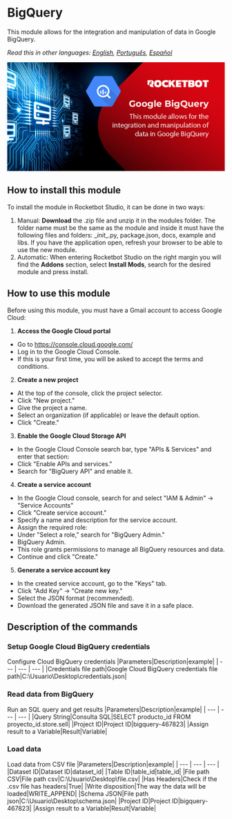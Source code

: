 



# BigQuery
  
This module allows for the integration and manipulation of data in Google BigQuery.  

*Read this in other languages: [English](Manual_BigQuery.md), [Português](Manual_BigQuery.pr.md), [Español](Manual_BigQuery.es.md)*
  
![banner](imgs/Banner_BigQuery.jpg)
## How to install this module
  
To install the module in Rocketbot Studio, it can be done in two ways:
1. Manual: __Download__ the .zip file and unzip it in the modules folder. The folder name must be the same as the module and inside it must have the following files and folders: \__init__.py, package.json, docs, example and libs. If you have the application open, refresh your browser to be able to use the new module.
2. Automatic: When entering Rocketbot Studio on the right margin you will find the **Addons** section, select **Install Mods**, search for the desired module and press install.  

## How to use this module

Before using this module, you must have a Gmail account to access Google Cloud:

1. **Access the Google Cloud portal**
- Go to https://console.cloud.google.com/
- Log in to the Google Cloud Console.
- If this is your first time, you will be asked to accept the terms and conditions.

2. **Create a new project**
- At the top of the console, click the project selector.
- Click "New project."
- Give the project a name.
- Select an organization (if applicable) or leave the default option.
- Click "Create."

3. **Enable the Google Cloud Storage API**
- In the Google Cloud Console search bar, type "APIs & Services" and enter that section:
- Click "Enable APIs and services."
- Search for "BigQuery API" and enable it.

4. **Create a service account**

- In the Google Cloud console, search for and select "IAM & Admin" → "Service Accounts"
- Click "Create service account."
- Specify a name and description for the service account.
- Assign the required role:
- Under 
"Select a role," search for "BigQuery Admin."
- BigQuery Admin.
- This role grants permissions to manage all BigQuery resources and data.
- Continue and click "Create."

5. **Generate a service account key**
- In the created service account, go to the "Keys" tab.
- Click "Add Key" -> "Create new key."
- Select the JSON format (recommended).
- Download the generated JSON file and save it in a safe place.


## Description of the commands

### Setup Google Cloud BigQuery credentials
  
Configure Cloud BigQuery credentials
|Parameters|Description|example|
| --- | --- | --- |
|Credentials file path|Google Cloud BigQuery credentials file path|C:\Usuario\Desktop\credentials.json|

### Read data from BigQuery
  
Run an SQL query and get results
|Parameters|Description|example|
| --- | --- | --- |
|Query String|Consulta SQL|SELECT producto_id FROM proyecto_id.store.sell|
|Project ID|Project ID|bigquery-467823|
|Assign result to a Variable|Result|Variable|

### Load data
  
Load data from CSV file
|Parameters|Description|example|
| --- | --- | --- |
|Dataset ID|Dataset ID|dataset_id|
|Table ID|table_id|table_id|
|File path CSV|File path csv|C:\Usuario\Desktop\file.csv|
|Has Headers|Check if the .csv file has headers|True|
|Write disposition|The way the data will be loaded|WRITE_APPEND|
|Schema JSON|File path json|C:\Usuario\Desktop\schema.json|
|Project ID|Project ID|bigquery-467823|
|Assign result to a Variable|Result|Variable|
